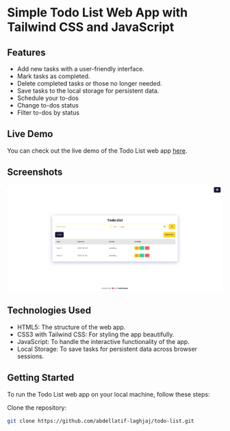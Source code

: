 # Simple Todo List Web App with Tailwind CSS and JavaScript

## Features

- Add new tasks with a user-friendly interface.
- Mark tasks as completed.
- Delete completed tasks or those no longer needed.
- Save tasks to the local storage for persistent data.
- Schedule your to-dos
- Change to-dos status
- Filter to-dos by status

## Live Demo

You can check out the live demo of the Todo List web app [here](https://tox1ccoder.github.io/ToDoList/).

## Screenshots

![image](screenshot.png)


## Technologies Used

- HTML5: The structure of the web app.
- CSS3 with Tailwind CSS: For styling the app beautifully.
- JavaScript: To handle the interactive functionality of the app.
- Local Storage: To save tasks for persistent data across browser sessions.

## Getting Started

To run the Todo List web app on your local machine, follow these steps:

Clone the repository:

```bash
git clone https://github.com/abdellatif-laghjaj/todo-list.git
```
